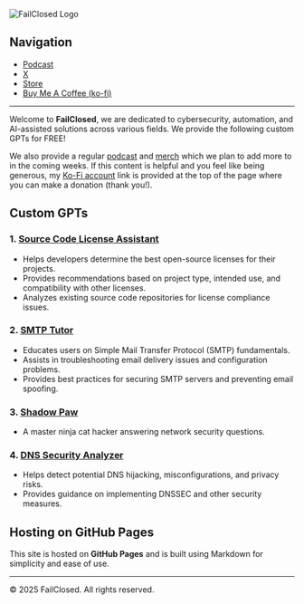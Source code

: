 ![FailClosed Logo](https://failclosed.github.io/images/failclosed.jpeg)

## Navigation

- [Podcast](https://failclosed.podbean.com/)
- [X](https://x.com/failclosed)
- [Store](https://failclosed.printify.me/)
- [Buy Me A Coffee (ko-fi)](https://ko-fi.com/failclosed)

---

Welcome to **FailClosed**, we are dedicated to cybersecurity, automation, and AI-assisted solutions across various fields. We provide the following custom GPTs for FREE!

We also provide a regular [podcast](https://failclosed.podbean.com/) and [merch](https://failclosed.printify.me/) which we plan to add more to in the coming weeks. If this content is helpful and you feel like being generous, my [Ko-Fi account](https://ko-fi.com/failclosed) link is provided at the top of the page where you can make a donation (thank you!).

## Custom GPTs

### 1. [**Source Code License Assistant**](https://chatgpt.com/g/g-67b206d82c3081918141e76fca506290-source-code-license-assistant)
   - Helps developers determine the best open-source licenses for their projects.
   - Provides recommendations based on project type, intended use, and compatibility with other licenses.
   - Analyzes existing source code repositories for license compliance issues.

### 2. [**SMTP Tutor**](https://chatgpt.com/g/g-67b147bbb5bc8191a8f8c49b2a56bfdc-smtp-tutor)
   - Educates users on Simple Mail Transfer Protocol (SMTP) fundamentals.
   - Assists in troubleshooting email delivery issues and configuration problems.
   - Provides best practices for securing SMTP servers and preventing email spoofing.

### 3. [**Shadow Paw**](https://chatgpt.com/g/g-67b141e2f99081919ee147b58fb93091-shadow-paw)
   - A master ninja cat hacker answering network security questions.

### 4. [**DNS Security Analyzer**](https://chatgpt.com/g/g-67b13ecd6d908191b8a6cbf80e54c1e2-dns-security-analyzer)
   - Helps detect potential DNS hijacking, misconfigurations, and privacy risks.
   - Provides guidance on implementing DNSSEC and other security measures.

## Hosting on GitHub Pages
This site is hosted on **GitHub Pages** and is built using Markdown for simplicity and ease of use.

---

© 2025 FailClosed. All rights reserved.
